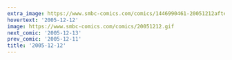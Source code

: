 ```yaml
---
extra_image: https://www.smbc-comics.com/comics/1446990461-20051212after.png
hovertext: '2005-12-12'
image: https://www.smbc-comics.com/comics/20051212.gif
next_comic: '2005-12-13'
prev_comic: '2005-12-11'
title: '2005-12-12'
---
```


